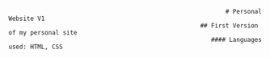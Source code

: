                                                                 # Personal Website V1
                                                         ## First Version of my personal site       
                                                            #### Languages used: HTML, CSS
